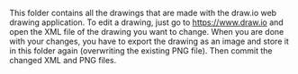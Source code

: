 This folder contains all the drawings that are made with the draw.io web drawing application. To edit a drawing, just go to https://www.draw.io and open the XML file of the drawing you want to change. When you are done with your changes, you have to export the drawing as an image and store it in this folder again (overwriting the existing PNG file). Then commit the changed XML and PNG files.